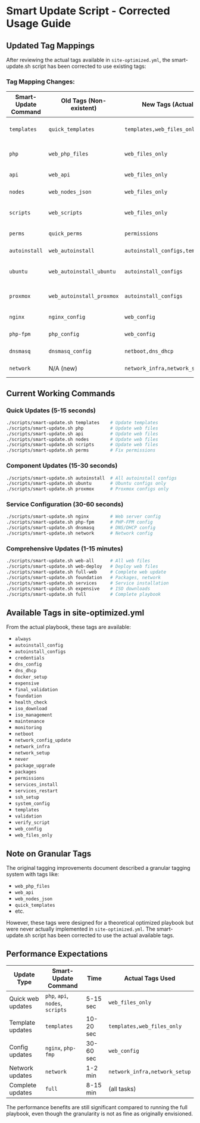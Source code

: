 # Smart Update Script - Corrected Usage Guide

## Updated Tag Mappings

After reviewing the actual tags available in `site-optimized.yml`, the smart-update.sh script has been corrected to use existing tags:

### Tag Mapping Changes:

| Smart-Update Command | Old Tags (Non-existent) | New Tags (Actual) | Purpose |
|---------------------|-------------------------|-------------------|---------|
| `templates` | `quick_templates` | `templates,web_files_only` | Update template files |
| `php` | `web_php_files` | `web_files_only` | Update web application files |
| `api` | `web_api` | `web_files_only` | Update API endpoints |
| `nodes` | `web_nodes_json` | `web_files_only` | Update nodes.json |
| `scripts` | `web_scripts` | `web_files_only` | Update helper scripts |
| `perms` | `quick_perms` | `permissions` | Fix file permissions |
| `autoinstall` | `web_autoinstall` | `autoinstall_configs,templates` | All autoinstall configs |
| `ubuntu` | `web_autoinstall_ubuntu` | `autoinstall_configs` | Ubuntu autoinstall only |
| `proxmox` | `web_autoinstall_proxmox` | `autoinstall_configs` | Proxmox autoinstall only |
| `nginx` | `nginx_config` | `web_config` | Nginx configuration |
| `php-fpm` | `php_config` | `web_config` | PHP-FPM configuration |
| `dnsmasq` | `dnsmasq_config` | `netboot,dns_dhcp` | DNSMasq configuration |
| `network` | N/A (new) | `network_infra,network_setup` | Network configuration |

## Current Working Commands

### Quick Updates (5-15 seconds)
```bash
./scripts/smart-update.sh templates    # Update templates
./scripts/smart-update.sh php          # Update web files
./scripts/smart-update.sh api          # Update web files
./scripts/smart-update.sh nodes        # Update web files
./scripts/smart-update.sh scripts      # Update web files
./scripts/smart-update.sh perms        # Fix permissions
```

### Component Updates (15-30 seconds)
```bash
./scripts/smart-update.sh autoinstall  # All autoinstall configs
./scripts/smart-update.sh ubuntu       # Ubuntu configs only
./scripts/smart-update.sh proxmox      # Proxmox configs only
```

### Service Configuration (30-60 seconds)
```bash
./scripts/smart-update.sh nginx        # Web server config
./scripts/smart-update.sh php-fpm      # PHP-FPM config
./scripts/smart-update.sh dnsmasq      # DNS/DHCP config
./scripts/smart-update.sh network      # Network config
```

### Comprehensive Updates (1-15 minutes)
```bash
./scripts/smart-update.sh web-all      # All web files
./scripts/smart-update.sh web-deploy   # Deploy web files
./scripts/smart-update.sh full-web     # Complete web update
./scripts/smart-update.sh foundation   # Packages, network
./scripts/smart-update.sh services     # Service installation
./scripts/smart-update.sh expensive    # ISO downloads
./scripts/smart-update.sh full         # Complete playbook
```

## Available Tags in site-optimized.yml

From the actual playbook, these tags are available:
- `always`
- `autoinstall_config`
- `autoinstall_configs` 
- `credentials`
- `dns_config`
- `dns_dhcp`
- `docker_setup`
- `expensive`
- `final_validation`
- `foundation`
- `health_check`
- `iso_download`
- `iso_management`
- `maintenance`
- `monitoring`
- `netboot`
- `network_config_update`
- `network_infra`
- `network_setup`
- `never`
- `package_upgrade`
- `packages`
- `permissions`
- `services_install`
- `services_restart`
- `ssh_setup`
- `system_config`
- `templates`
- `validation`
- `verify_script`
- `web_config`
- `web_files_only`

## Note on Granular Tags

The original tagging improvements document described a granular tagging system with tags like:
- `web_php_files`
- `web_api`
- `web_nodes_json`
- `quick_templates`
- etc.

However, these tags were designed for a theoretical optimized playbook but were never actually implemented in `site-optimized.yml`. The smart-update.sh script has been corrected to use the actual available tags.

## Performance Expectations

| Update Type | Smart-Update Command | Time | Actual Tags Used |
|------------|---------------------|------|------------------|
| Quick web updates | `php`, `api`, `nodes`, `scripts` | 5-15 sec | `web_files_only` |
| Template updates | `templates` | 10-20 sec | `templates,web_files_only` |
| Config updates | `nginx`, `php-fmp` | 30-60 sec | `web_config` |
| Network updates | `network` | 1-2 min | `network_infra,network_setup` |
| Complete updates | `full` | 8-15 min | (all tasks) |

The performance benefits are still significant compared to running the full playbook, even though the granularity is not as fine as originally envisioned.
